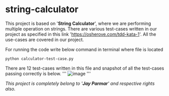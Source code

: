 # string-calculator
This project is based on '**String Calculator**', where we are performing multiple operation on strings.
There are various test-cases written in our project as specified in this link 'https://osherove.com/tdd-kata-1'. All the use-cases are covered in our project.

For running the code write below command in terminal where file is located
```
python calculator-test-case.py
```

There are 12 test-cases written in this file and snapshot of all the test-cases passing correctly is below.
'''
![image](https://user-images.githubusercontent.com/43089083/130667037-26b89975-8d65-48c4-9441-a129f8c1b80a.png)
'''

*This project is completely belong to '**Jay Parmar**' and respective rights also.*


